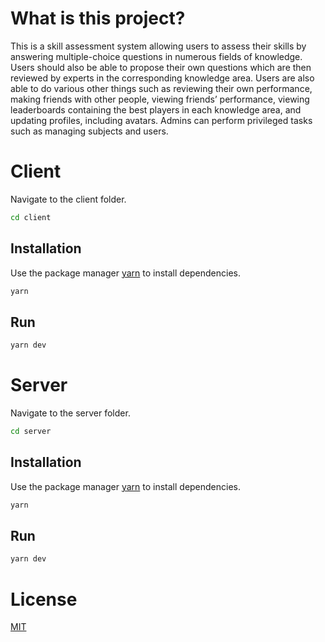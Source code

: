 # What is this project?
This is a skill assessment system allowing users to assess their skills by answering multiple-choice questions in numerous fields of knowledge. Users should also be able to propose their own questions which are then reviewed by experts in the corresponding knowledge area. Users are also able to do various other things such as reviewing their own performance, making friends with other people, viewing friends’ performance, viewing leaderboards containing the best players in each knowledge area, and updating profiles, including avatars. Admins can perform privileged tasks such as managing subjects and users.


# Client
Navigate to the client folder.
```bash
cd client
```

## Installation

Use the package manager [yarn](https://yarnpkg.com/) to install dependencies.

```bash
yarn
```

## Run

```bash
yarn dev
```

# Server
Navigate to the server folder.
```bash
cd server
```

## Installation

Use the package manager [yarn](https://yarnpkg.com/) to install dependencies.

```bash
yarn
```

## Run

```bash
yarn dev
```

# License
[MIT](https://choosealicense.com/licenses/mit/)